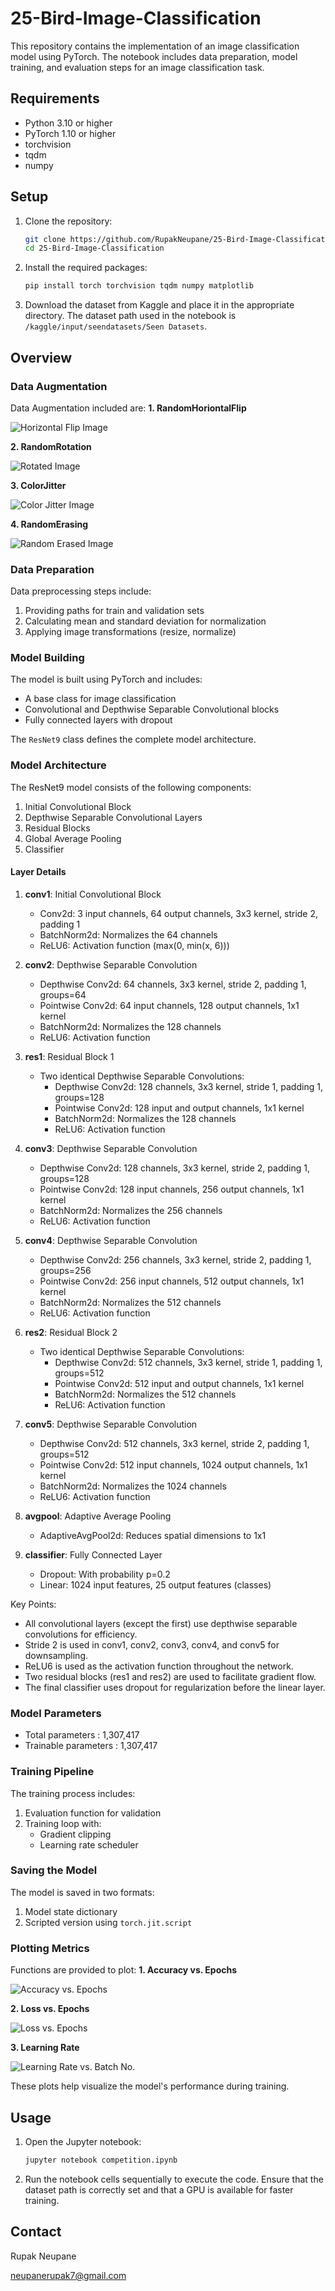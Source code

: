 # 25-Bird-Image-Classification

This repository contains the implementation of an image classification model using PyTorch. The notebook includes data preparation, model training, and evaluation steps for an image classification task.

## Requirements

- Python 3.10 or higher
- PyTorch 1.10 or higher
- torchvision
- tqdm
- numpy

## Setup

1. Clone the repository:

    ```bash
    git clone https://github.com/RupakNeupane/25-Bird-Image-Classification.git
    cd 25-Bird-Image-Classification
    ```

2. Install the required packages:

    ```bash
    pip install torch torchvision tqdm numpy matplotlib
    ```

3. Download the dataset from Kaggle and place it in the appropriate directory. The dataset path used in the notebook is `/kaggle/input/seendatasets/Seen Datasets`.


## Overview

### Data Augmentation

Data Augmentation included are:
**1. RandomHoriontalFlip**

![Horizontal Flip Image](horizontal_flip.png)

**2. RandomRotation**

![Rotated Image](random_rotation.png)

**3. ColorJitter**

![Color Jitter Image](color_jitter.png)

**4. RandomErasing**

![Random Erased Image](random_erased.png)

### Data Preparation

Data preprocessing steps include:
1. Providing paths for train and validation sets
2. Calculating mean and standard deviation for normalization
3. Applying image transformations (resize, normalize)

### Model Building

The model is built using PyTorch and includes:
- A base class for image classification
- Convolutional and Depthwise Separable Convolutional blocks
- Fully connected layers with dropout

The `ResNet9` class defines the complete model architecture.

### Model Architecture

The ResNet9 model consists of the following components:

1. Initial Convolutional Block
2. Depthwise Separable Convolutional Layers
3. Residual Blocks
4. Global Average Pooling
5. Classifier

#### Layer Details

1. **conv1**: Initial Convolutional Block
   - Conv2d: 3 input channels, 64 output channels, 3x3 kernel, stride 2, padding 1
   - BatchNorm2d: Normalizes the 64 channels
   - ReLU6: Activation function (max(0, min(x, 6)))

2. **conv2**: Depthwise Separable Convolution
   - Depthwise Conv2d: 64 channels, 3x3 kernel, stride 2, padding 1, groups=64
   - Pointwise Conv2d: 64 input channels, 128 output channels, 1x1 kernel
   - BatchNorm2d: Normalizes the 128 channels
   - ReLU6: Activation function

3. **res1**: Residual Block 1
   - Two identical Depthwise Separable Convolutions:
     - Depthwise Conv2d: 128 channels, 3x3 kernel, stride 1, padding 1, groups=128
     - Pointwise Conv2d: 128 input and output channels, 1x1 kernel
     - BatchNorm2d: Normalizes the 128 channels
     - ReLU6: Activation function

4. **conv3**: Depthwise Separable Convolution
   - Depthwise Conv2d: 128 channels, 3x3 kernel, stride 2, padding 1, groups=128
   - Pointwise Conv2d: 128 input channels, 256 output channels, 1x1 kernel
   - BatchNorm2d: Normalizes the 256 channels
   - ReLU6: Activation function

5. **conv4**: Depthwise Separable Convolution
   - Depthwise Conv2d: 256 channels, 3x3 kernel, stride 2, padding 1, groups=256
   - Pointwise Conv2d: 256 input channels, 512 output channels, 1x1 kernel
   - BatchNorm2d: Normalizes the 512 channels
   - ReLU6: Activation function

6. **res2**: Residual Block 2
   - Two identical Depthwise Separable Convolutions:
     - Depthwise Conv2d: 512 channels, 3x3 kernel, stride 1, padding 1, groups=512
     - Pointwise Conv2d: 512 input and output channels, 1x1 kernel
     - BatchNorm2d: Normalizes the 512 channels
     - ReLU6: Activation function

7. **conv5**: Depthwise Separable Convolution
   - Depthwise Conv2d: 512 channels, 3x3 kernel, stride 2, padding 1, groups=512
   - Pointwise Conv2d: 512 input channels, 1024 output channels, 1x1 kernel
   - BatchNorm2d: Normalizes the 1024 channels
   - ReLU6: Activation function

8. **avgpool**: Adaptive Average Pooling
   - AdaptiveAvgPool2d: Reduces spatial dimensions to 1x1

9. **classifier**: Fully Connected Layer
   - Dropout: With probability p=0.2
   - Linear: 1024 input features, 25 output features (classes)

Key Points:
- All convolutional layers (except the first) use depthwise separable convolutions for efficiency.
- Stride 2 is used in conv1, conv2, conv3, conv4, and conv5 for downsampling.
- ReLU6 is used as the activation function throughout the network.
- Two residual blocks (res1 and res2) are used to facilitate gradient flow.
- The final classifier uses dropout for regularization before the linear layer.

### Model Parameters

- Total parameters : 1,307,417
- Trainable parameters : 1,307,417

### Training Pipeline

The training process includes:
1. Evaluation function for validation
2. Training loop with:
   - Gradient clipping
   - Learning rate scheduler

### Saving the Model

The model is saved in two formats:
1. Model state dictionary
2. Scripted version using `torch.jit.script`


### Plotting Metrics

Functions are provided to plot:
**1. Accuracy vs. Epochs**
   
![Accuracy vs. Epochs](accuracy.png)

**2. Loss vs. Epochs**
   
![Loss vs. Epochs](losses.png)

**3. Learning Rate**

![Learning Rate vs. Batch No.](lrs.png)

These plots help visualize the model's performance during training.


## Usage

1. Open the Jupyter notebook:

    ```bash
    jupyter notebook competition.ipynb
    ```

2. Run the notebook cells sequentially to execute the code. Ensure that the dataset path is correctly set and that a GPU is available for faster training.


## Contact

Rupak Neupane

neupanerupak7@gmail.com

